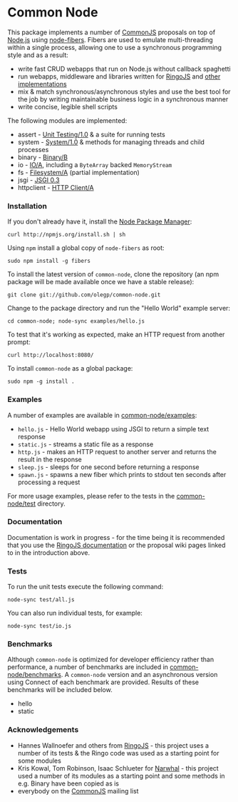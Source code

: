 # Common Node

This package implements a number of [CommonJS](http://www.commonjs.org) proposals on top of [Node.js](http://nodejs.org) using [node-fibers](https://github.com/laverdet/node-fibers). Fibers are used to emulate multi-threading within a single process, allowing one to use a synchronous programming style and as a result:

* write fast CRUD webapps that run on Node.js without callback spaghetti
* run webapps, middleware and libraries written for [RingoJS](http://ringojs.org) and [other implementations](http://wiki.commonjs.org/wiki/Implementations)
* mix & match synchronous/asynchronous styles and use the best tool for the job by writing maintainable business logic in a synchronous manner
* write concise, legible shell scripts

The following modules are implemented:

* assert - [Unit Testing/1.0](http://wiki.commonjs.org/wiki/Unit_Testing/1.0) & a suite for running tests
* system - [System/1.0](http://wiki.commonjs.org/wiki/System/1.0) & methods for managing threads and child processes
* binary - [Binary/B](http://wiki.commonjs.org/wiki/Binary/B)
* io - [IO/A](http://wiki.commonjs.org/wiki/IO/A), including a `ByteArray` backed `MemoryStream`
* fs - [Filesystem/A](http://wiki.commonjs.org/wiki/Filesystem/A) (partial implementation)
* jsgi - [JSGI 0.3](http://wiki.commonjs.org/wiki/JSGI/Level0/A/Draft2)
* httpclient - [HTTP Client/A](http://wiki.commonjs.org/wiki/HTTP_Client/A)

### Installation

If you don't already have it, install the [Node Package Manager](http://npmjs.org):

    curl http://npmjs.org/install.sh | sh

Using `npm` install a global copy of `node-fibers` as root:

    sudo npm install -g fibers 

To install the latest version of `common-node`, clone the repository (an npm package will be made available once we have a stable release):

    git clone git://github.com/olegp/common-node.git

Change to the package directory and run the "Hello World" example server:

    cd common-node; node-sync examples/hello.js

To test that it's working as expected, make an HTTP request from another prompt:

    curl http://localhost:8080/

To install `common-node` as a global package:

    sudo npm -g install .

### Examples

A number of examples are available in [common-node/examples](https://github.com/olegp/common-node/tree/master/examples):

  * `hello.js` - Hello World webapp using JSGI to return a simple text response
  * `static.js` - streams a static file as a response
  * `http.js` - makes an HTTP request to another server and returns the result in the response
  * `sleep.js` -  sleeps for one second before returning a response
  * `spawn.js` -  spawns a new fiber which prints to stdout ten seconds after processing a request

For more usage examples, please refer to the tests in the  [common-node/test](https://github.com/olegp/common-node/tree/master/test) directory.

### Documentation

Documentation is work in progress -  for the time being it is recommended that you use the [RingoJS documentation](http://ringojs.org/api/master/) or the proposal wiki pages linked to in the introduction above.

### Tests

To run the unit tests execute the following command:

    node-sync test/all.js

You can also run individual tests, for example:

    node-sync test/io.js

### Benchmarks

Although `common-node` is optimized for developer efficiency rather than performance, a number of benchmarks are included in [common-node/benchmarks](https://github.com/olegp/common-node/tree/master/benchmarks). A `common-node` version and an asynchronous version using Connect of each benchmark are provided. Results of these benchmarks will be included below.

  * hello 
  * static

### Acknowledgements

  * Hannes Wallnoefer and others from [RingoJS](http://ringojs.org) - this project uses a number of its tests & the Ringo code was used as a starting point for some modules
  * Kris Kowal, Tom Robinson, Isaac Schlueter for [Narwhal](http://narwhaljs.org/) - this project used a number of its modules as a starting point and some methods in e.g. Binary have been copied as is
  * everybody on the [CommonJS](http://groups.google.com/group/commonjs) mailing list 
